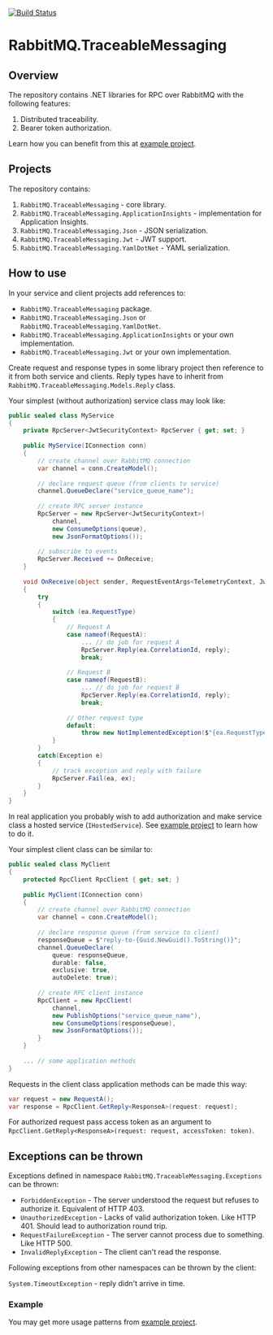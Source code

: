[![Build Status](https://dev.azure.com/dlar/RabbitMQ.TraceableMessaging/_apis/build/status/dmlarionov.RabbitMQ.TraceableMessaging?branchName=master)](https://dev.azure.com/dlar/RabbitMQ.TraceableMessaging/_build/latest?definitionId=5&branchName=master)

# RabbitMQ.TraceableMessaging
## Overview

The repository contains .NET libraries for RPC over RabbitMQ with the following features:

1. Distributed traceability.
2. Bearer token authorization.

Learn how you can benefit from this at [example project](https://github.com/dmlarionov/RabbitMQ.TraceableMessaging-example1).

## Projects

The repository contains:

1. `RabbitMQ.TraceableMessaging` - core library.
2. `RabbitMQ.TraceableMessaging.ApplicationInsights` - implementation for Application Insights.
3. `RabbitMQ.TraceableMessaging.Json` - JSON serialization.
4. `RabbitMQ.TraceableMessaging.Jwt` - JWT support.
5. `RabbitMQ.TraceableMessaging.YamlDotNet` - YAML serialization.

## How to use

In your service and client projects add references to:

- `RabbitMQ.TraceableMessaging` package.
- `RabbitMQ.TraceableMessaging.Json` or `RabbitMQ.TraceableMessaging.YamlDotNet`.
- `RabbitMQ.TraceableMessaging.ApplicationInsights` or your own implementation.
- `RabbitMQ.TraceableMessaging.Jwt` or your own implementation.

Create request and response types in some library project then reference to it from both service and clients. Reply types have to inherit from `RabbitMQ.TraceableMessaging.Models.Reply` class.

Your simplest (without authorization) service class may look like:

```csharp
public sealed class MyService
{
	private RpcServer<JwtSecurityContext> RpcServer { get; set; }
	
	public MyService(IConnection conn)
	{
		// create channel over RabbitMQ connection
		var channel = conn.CreateModel();
		
		// declare request queue (from clients to service)
		channel.QueueDeclare("service_queue_name");
		
		// create RPC server instance
		RpcServer = new RpcServer<JwtSecurityContext>(
			channel,
			new ConsumeOptions(queue), 
			new JsonFormatOptions());
		
		// subscribe to events
		RpcServer.Received += OnReceive;
	}
	
	void OnReceive(object sender, RequestEventArgs<TelemetryContext, JwtSecurityContext> ea)
	{
		try
		{
			switch (ea.RequestType)
			{
				// Request A
				case nameof(RequestA):
					...	// do job for request A
					RpcServer.Reply(ea.CorrelationId, reply);
					break;
				
				// Request B
				case nameof(RequestB):
					...	// do job for request B
					RpcServer.Reply(ea.CorrelationId, reply);
					break;
				
				// Other request type
				default:
					throw new NotImplementedException($"{ea.RequestType} is not implemented");
			}
		}
		catch(Exception e)
		{
			// track exception and reply with failure
			RpcServer.Fail(ea, ex);
		}
	}
}
```

In real application you probably wish to add authorization and make service class a hosted service (`IHostedService`). See [example project](https://github.com/dmlarionov/RabbitMQ.TraceableMessaging-example1) to learn how to do it.

Your simplest client class can be similar to:

```csharp
public sealed class MyClient
{
	protected RpcClient RpcClient { get; set; }
	
	public MyClient(IConnection conn)
	{
		// create channel over RabbitMQ connection
		var channel = conn.CreateModel();
		
		// declare response queue (from service to client)
		responseQueue = $"reply-to-{Guid.NewGuid().ToString()}";
		channel.QueueDeclare(
			queue: responseQueue,
			durable: false,
			exclusive: true,
			autoDelete: true);
		
		// create RPC client instance
		RpcClient = new RpcClient(
			channel,
			new PublishOptions("service_queue_name"),
			new ConsumeOptions(responseQueue), 
			new JsonFormatOptions());
		}
	}
	
	... // some application methods
}
```

Requests in the client class application methods can be made this way:

```csharp
var request = new RequestA();
var response = RpcClient.GetReply<ResponseA>(request: request);
```

For authorized request pass access token as an argument to `RpcClient.GetReply<ResponseA>(request: request, accessToken: token)`.

## Exceptions can be thrown

Exceptions defined in namespace `RabbitMQ.TraceableMessaging.Exceptions` can be thrown:

- `ForbiddenException` - The server understood the request but refuses to authorize it. Equivalent of HTTP 403.
- `UnauthorizedException` - Lacks of valid authorization token. Like HTTP 401. Should lead to authorization round trip.
- `RequestFailureException` - The server cannot process due to something. Like HTTP 500.
- `InvalidReplyException` - The client can't read the response.

Following exceptions from other namespaces can be thrown by the client: 

`System.TimeoutException` - reply didn't arrive in time.

### Example

You may get more usage patterns from [example project](https://github.com/dmlarionov/RabbitMQ.TraceableMessaging-example1).
